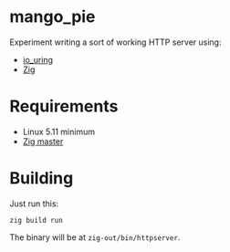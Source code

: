 # mango_pie

Experiment writing a sort of working HTTP server using:
* [io\_uring](https://unixism.net/loti/what_is_io_uring.html)
* [Zig](https://ziglang.org)

# Requirements

* Linux 5.11 minimum
* [Zig master](https://ziglang.org/download/)

# Building

Just run this:
```
zig build run
```

The binary will be at `zig-out/bin/httpserver`.
